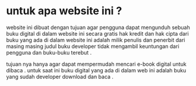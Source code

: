 

# untuk apa website ini ?

website ini dibuat dengan tujuan agar pengguna dapat mengunduh sebuah buku digital di dalam website ini secara gratis 
hak kredit dan hak cipta dari buku yang ada di dalam website ini adalah milik penulis dan penerbit dari masing masing judul buku
developer tidak mengambil keuntungan dari pengguna dan buku-buku terebut .

tujuan nya hanya agar dapat mempermudah mencari e-book digital untuk dibaca . untuk saat ini buku digital yang ada di dalam web ini
adalah buku yang sudah developer download dan baca . 

